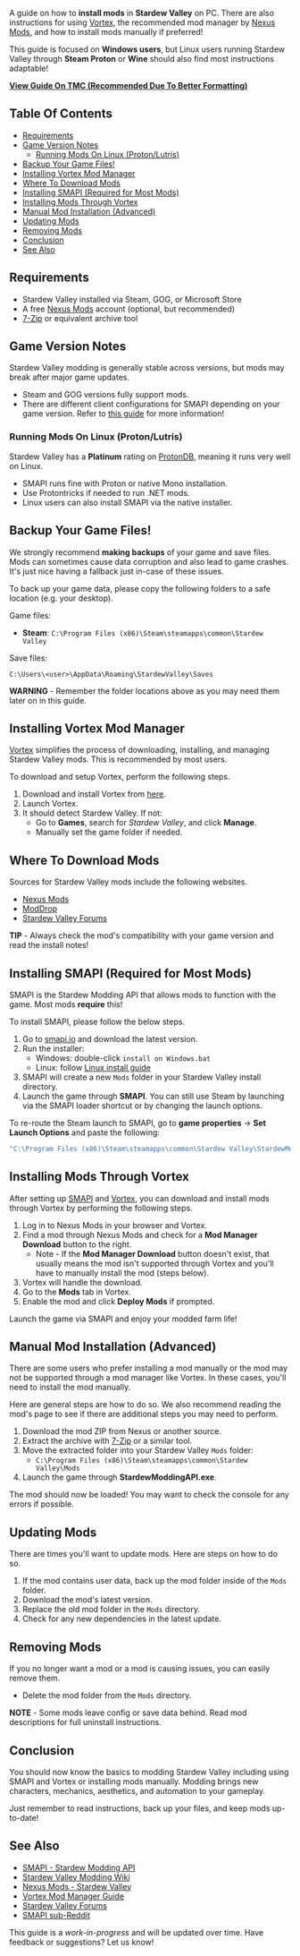 A guide on how to **install mods** in **Stardew Valley** on PC. There are also instructions for using [Vortex](https://www.nexusmods.com/about/vortex/), the recommended mod manager by [Nexus Mods](https://www.nexusmods.com/), and how to install mods manually if preferred!

This guide is focused on **Windows users**, but Linux users running Stardew Valley through **Steam Proton** or **Wine** should also find most instructions adaptable!

[**View Guide On TMC (Recommended Due To Better Formatting)**](https://blog.moddingcommunity.com/how-to-install-mods-in-stardew-valley/)

## Table Of Contents
* [Requirements](#requirements)
* [Game Version Notes](#game-version-notes)
    * [Running Mods On Linux (Proton/Lutris)](#running-mods-on-linux-protonlutris)
* [Backup Your Game Files!](#backup-your-game-files)
* [Installing Vortex Mod Manager](#installing-vortex-mod-manager)
* [Where To Download Mods](#where-to-download-mods)
* [Installing SMAPI (Required for Most Mods)](#installing-smapi-required-for-most-mods)
* [Installing Mods Through Vortex](#installing-mods-through-vortex)
* [Manual Mod Installation (Advanced)](#manual-mod-installation-advanced)
* [Updating Mods](#updating-mods)
* [Removing Mods](#removing-mods)
* [Conclusion](#conclusion)
* [See Also](#see-also)

## Requirements
* Stardew Valley installed via Steam, GOG, or Microsoft Store
* A free [Nexus Mods](https://www.nexusmods.com) account (optional, but recommended)
* [7-Zip](https://www.7-zip.org/) or equivalent archive tool

## Game Version Notes
Stardew Valley modding is generally stable across versions, but mods may break after major game updates.

* Steam and GOG versions fully support mods.
* There are different client configurations for SMAPI depending on your game version. Refer to [this guide](https://stardewvalleywiki.com/Modding:Installing_SMAPI_on_Windows#Configure_your_game_client) for more information!

### Running Mods On Linux (Proton/Lutris)
Stardew Valley has a **Platinum** rating on [ProtonDB](https://www.protondb.com/app/413150), meaning it runs very well on Linux.

* SMAPI runs fine with Proton or native Mono installation.
* Use Protontricks if needed to run .NET mods.
* Linux users can also install SMAPI via the native installer.

## Backup Your Game Files!
We strongly recommend **making backups** of your game and save files. Mods can sometimes cause data corruption and also lead to game crashes. It's just nice having a fallback just in-case of these issues.

To back up your game data, please copy the following folders to a safe location (e.g. your desktop).

Game files:
- **Steam**: `C:\Program Files (x86)\Steam\steamapps\common\Stardew Valley`

Save files:

```
C:\Users\<user>\AppData\Roaming\StardewValley\Saves
```

**WARNING** - Remember the folder locations above as you may need them later on in this guide.

## Installing Vortex Mod Manager
[Vortex](https://www.nexusmods.com/about/vortex/) simplifies the process of downloading, installing, and managing Stardew Valley mods. This is recommended by most users.

To download and setup Vortex, perform the following steps.

1. Download and install Vortex from [here](https://www.nexusmods.com/site/mods/1?tab=files).
2. Launch Vortex.
3. It should detect Stardew Valley. If not:
    * Go to **Games**, search for *Stardew Valley*, and click **Manage**.
    * Manually set the game folder if needed.

## Where To Download Mods
Sources for Stardew Valley mods include the following websites.

* [Nexus Mods](https://www.nexusmods.com/stardewvalley)
* [ModDrop](https://www.moddrop.com/stardew-valley)
* [Stardew Valley Forums](https://forums.stardewvalley.net/forums/mods.25/)

**TIP** - Always check the mod's compatibility with your game version and read the install notes!

## Installing SMAPI (Required for Most Mods)
SMAPI is the Stardew Modding API that allows mods to function with the game. Most mods **require** this!

To install SMAPI, please follow the below steps.

1. Go to [smapi.io](https://smapi.io) and download the latest version.
2. Run the installer:
    * Windows: double-click `install on Windows.bat`
    * Linux: follow [Linux install guide](https://stardewvalleywiki.com/Modding:Installing_SMAPI_on_Linux)
3. SMAPI will create a new `Mods` folder in your Stardew Valley install directory.
4. Launch the game through **SMAPI**. You can still use Steam by launching via the SMAPI loader shortcut or by changing the launch options.

To re-route the Steam launch to SMAPI, go to **game properties** → **Set Launch Options** and paste the following:

```bash
"C:\Program Files (x86)\Steam\steamapps\common\Stardew Valley\StardewModdingAPI.exe"
```

## Installing Mods Through Vortex
After setting up [SMAPI](https://smapi.io) and [Vortex](https://www.nexusmods.com/about/vortex/), you can download and install mods through Vortex by performing the following steps.

1. Log in to Nexus Mods in your browser and Vortex.
2. Find a mod through Nexus Mods and check for a **Mod Manager Download** button to the right.
    - Note - If the **Mod Manager Download** button doesn't exist, that usually means the mod isn't supported through Vortex and you'll have to manually install the mod (steps below).
3. Vortex will handle the download.
4. Go to the **Mods** tab in Vortex.
5. Enable the mod and click **Deploy Mods** if prompted.

Launch the game via SMAPI and enjoy your modded farm life!

## Manual Mod Installation (Advanced)
There are some users who prefer installing a mod manually or the mod may not be supported through a mod manager like Vortex. In these cases, you'll need to install the mod manually.

Here are general steps are how to do so. We also recommend reading the mod's page to see if there are additional steps you may need to perform.

1. Download the mod ZIP from Nexus or another source.
2. Extract the archive with [7-Zip](https://www.7-zip.org/) or a similar tool.
3. Move the extracted folder into your Stardew Valley `Mods` folder:
    * `C:\Program Files (x86)\Steam\steamapps\common\Stardew Valley\Mods`
4. Launch the game through **StardewModdingAPI.exe**.

The mod should now be loaded! You may want to check the console for any errors if possible.

## Updating Mods
There are times you'll want to update mods. Here are steps on how to do so.

1. If the mod contains user data, back up the mod folder inside of the `Mods` folder.
2. Download the mod's latest version.
3. Replace the old mod folder in the `Mods` directory.
4. Check for any new dependencies in the latest update.

## Removing Mods
If you no longer want a mod or a mod is causing issues, you can easily remove them.

* Delete the mod folder from the `Mods` directory.

**NOTE** - Some mods leave config or save data behind. Read mod descriptions for full uninstall instructions.

## Conclusion
You should now know the basics to modding Stardew Valley including using SMAPI and Vortex or installing mods manually. Modding brings new characters, mechanics, aesthetics, and automation to your gameplay.

Just remember to read instructions, back up your files, and keep mods up-to-date!

## See Also
* [SMAPI - Stardew Modding API](https://smapi.io/)
* [Stardew Valley Modding Wiki](https://stardewvalleywiki.com/Modding:Index)
* [Nexus Mods - Stardew Valley](https://www.nexusmods.com/stardewvalley)
* [Vortex Mod Manager Guide](https://wiki.nexusmods.com/index.php/Vortex)
* [Stardew Valley Forums](https://forums.stardewvalley.net/forums/mods.20/)
* [SMAPI sub-Reddit](https://www.reddit.com/r/SMAPI/)

This guide is a *work-in-progress* and will be updated over time. Have feedback or suggestions? Let us know!